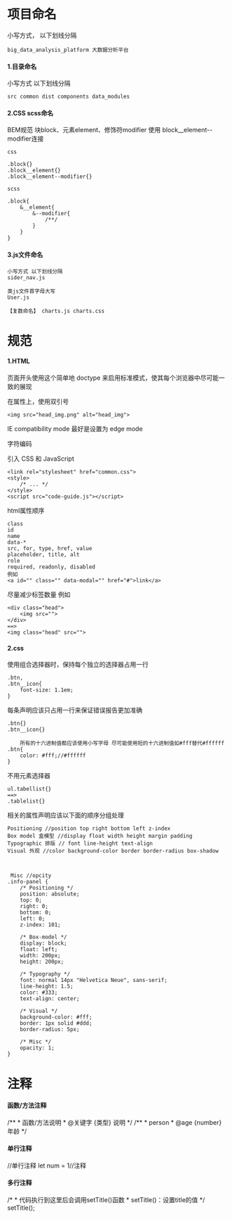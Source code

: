 # 项目命名

小写方式， 以下划线分隔 <br>

	big_data_analysis_platform 大数据分析平台

<h4>1.目录命名</h4>

小写方式 以下划线分隔 

	src common dist components data_modules

<h4>2.CSS scss命名</h4>

BEM规范 块block、元素element、修饰符modifier 使用 block__element--modifier连接
	
	css
	
	.block{}
	.block__element{} 
	.block__element--modifier{}
	
	scss
	
	.block{
		&__element{
			&--modifier{
				/**/
			}
		}
	}

<h4>3.js文件命名</h4>

	小写方式 以下划线分隔
	sider_nav.js
	
	类js文件首字母大写
	User.js

	【复数命名】 charts.js charts.css

# 规范

<h4>1.HTML</h4>

页面开头使用这个简单地 doctype 来启用标准模式，使其每个浏览器中尽可能一致的展现 <!DOCTYPE html><br>
	
在属性上，使用双引号  <br>

	<img src="head_img.png" alt="head_img">
	
IE compatibility mode 最好是设置为 edge mode <meta http-equiv="X-UA-Compatible" content="IE=Edge"><br>
	
字符编码 <meta charset="UTF-8"><br>
	
引入 CSS 和 JavaScript <br>

	<link rel="stylesheet" href="common.css">
	<style>
	    /* ... */
	</style>
	<script src="code-guide.js"></script>

html属性顺序<br>

	class
	id
	name
	data-*
	src, for, type, href, value
	placeholder, title, alt
	role
	required, readonly, disabled
	例如
	<a id="" class="" data-modal="" href="#">link</a>

尽量减少标签数量 例如<br>
	
	<div class="head">
	    <img src="">
	</div>
	==> 
	<img class="head" src="">



<h4>2.css </h4>

使用组合选择器时，保持每个独立的选择器占用一行<br>

	.btn,
	.btn__icon{
		font-size: 1.1em;
	}

每条声明应该只占用一行来保证错误报告更加准确<br>

	.btn{}
	.btn__icon{}

		所有的十六进制值都应该使用小写字母 尽可能使用短的十六进制值如#fff替代#ffffff
	.btn{
		color: #fff;//#ffffff
	}

不用元素选择器<br>

	ul.tabellist{} 
	==> 
	.tablelist{}

相关的属性声明应该以下面的顺序分组处理<br>

	Positioning //position top right bottom left z-index
	Box model 盒模型 //display float width height margin padding
	Typographic 排版 // font line-height text-align
	Visual 外观 //color background-color border border-radius box-shadow

 
 
     Misc //opcity 
	.info-panel {
	    /* Positioning */
	    position: absolute;
	    top: 0;
	    right: 0;
	    bottom: 0;
	    left: 0;
	    z-index: 101;

	    /* Box-model */
	    display: block;
	    float: left;
	    width: 200px;
	    height: 200px;

	    /* Typography */
	    font: normal 14px "Helvetica Neue", sans-serif;
	    line-height: 1.5;
	    color: #333;
	    text-align: center;

	    /* Visual */
	    background-color: #fff;
	    border: 1px solid #ddd;
	    border-radius: 5px;

	    /* Misc */
	    opacity: 1;
	}


# 注释

<h4>函数/方法注释</h4>
/** 
* 函数/方法说明 
* @关键字 {类型} 说明
*/
/** 
* person
* @age {number} 年龄
*/

<h4>单行注释</h4>
//单行注释
let num = 1//注释

<h4>多行注释</h4>
/*
* 代码执行到这里后会调用setTitle()函数
* setTitle()：设置title的值
*/
setTitle();
